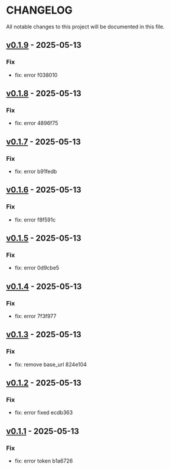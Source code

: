 # CHANGELOG 
All notable changes to this project will be documented in this file.
## [v0.1.9](https://github.com/carlitooos1223/gitate/tree/v0.1.9) - 2025-05-13

### Fix
* fix: error f038010
## [v0.1.8](https://github.com/carlitooos1223/gitate/tree/v0.1.8) - 2025-05-13

### Fix
* fix: error 4896f75
## [v0.1.7](https://github.com/carlitooos1223/gitate/tree/v0.1.7) - 2025-05-13

### Fix
* fix: error b91fedb
## [v0.1.6](https://github.com/carlitooos1223/gitate/tree/v0.1.6) - 2025-05-13

### Fix
* fix: error f8f591c
## [v0.1.5](https://github.com/carlitooos1223/gitate/tree/v0.1.5) - 2025-05-13

### Fix
* fix: error 0d9cbe5
## [v0.1.4](https://github.com/carlitooos1223/gitate/tree/v0.1.4) - 2025-05-13

### Fix
* fix: error 7f3f977
## [v0.1.3](https://github.com/carlitooos1223/gitate/tree/v0.1.3) - 2025-05-13

### Fix
* fix: remove base_url 824e104
## [v0.1.2](https://github.com/carlitooos1223/gitate/tree/v0.1.2) - 2025-05-13

### Fix
* fix: error fixed ecdb363
## [v0.1.1](https://github.com/carlitooos1223/gitate/tree/v0.1.1) - 2025-05-13

### Fix
* fix: error token b1a6726
